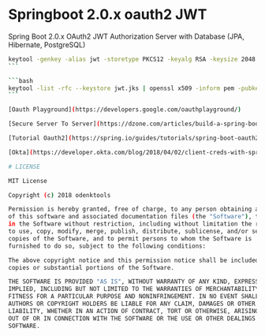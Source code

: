 # Springboot 2.0.x oauth2 JWT

Spring Boot 2.0.x OAuth2 JWT Authorization Server with Database (JPA, Hibernate, PostgreSQL)

````bash
keytool -genkey -alias jwt -storetype PKCS12 -keyalg RSA -keysize 2048 -keystore jwt.p12 -keypass odenktools123 -validity 3650
```

```bash
keytool -list -rfc --keystore jwt.jks | openssl x509 -inform pem -pubkey
```

[Oauth Playground](https://developers.google.com/oauthplayground/)

[Secure Server To Server](https://dzone.com/articles/build-a-spring-boot-app-with-secure-server-to-serv)

[Tutorial Oauth2](https://spring.io/guides/tutorials/spring-boot-oauth2/)

[Okta](https://developer.okta.com/blog/2018/04/02/client-creds-with-spring-boot)

# LICENSE

MIT License

Copyright (c) 2018 odenktools

Permission is hereby granted, free of charge, to any person obtaining a copy
of this software and associated documentation files (the "Software"), to deal
in the Software without restriction, including without limitation the rights
to use, copy, modify, merge, publish, distribute, sublicense, and/or sell
copies of the Software, and to permit persons to whom the Software is
furnished to do so, subject to the following conditions:

The above copyright notice and this permission notice shall be included in all
copies or substantial portions of the Software.

THE SOFTWARE IS PROVIDED "AS IS", WITHOUT WARRANTY OF ANY KIND, EXPRESS OR
IMPLIED, INCLUDING BUT NOT LIMITED TO THE WARRANTIES OF MERCHANTABILITY,
FITNESS FOR A PARTICULAR PURPOSE AND NONINFRINGEMENT. IN NO EVENT SHALL THE
AUTHORS OR COPYRIGHT HOLDERS BE LIABLE FOR ANY CLAIM, DAMAGES OR OTHER
LIABILITY, WHETHER IN AN ACTION OF CONTRACT, TORT OR OTHERWISE, ARISING FROM,
OUT OF OR IN CONNECTION WITH THE SOFTWARE OR THE USE OR OTHER DEALINGS IN THE
SOFTWARE.
